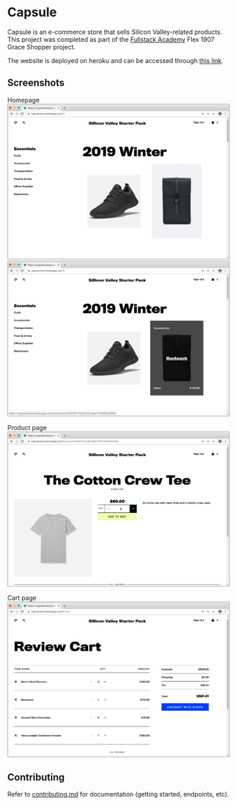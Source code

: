 # Capsule
Capsule is an e-commerce store that sells Silicon Valley-related products. This project was completed as part of the [Fullstack Academy](https://www.fullstackacademy.com/) Flex 1907 Grace Shopper project.

The website is deployed on heroku and can be accessed through [this link](https://capsule-store.herokuapp.com/#/).

## Screenshots
Homepage
![home](./screenshots/home.png)
![home_hover](./screenshots/home_hover.png)

Product page
![product](./screenshots/product.png)

Cart page
![cart](./screenshots/cart.png)

## Contributing
Refer to [contributing.md](./contributing.md) for documentation (getting started, endpoints, etc).
